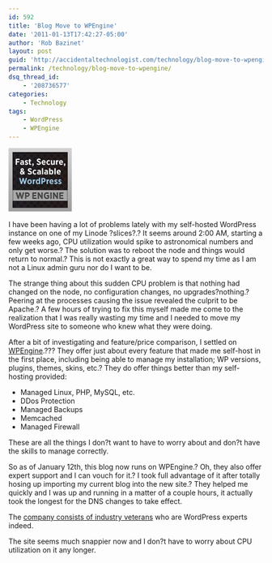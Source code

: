 ```yaml
---
id: 592
title: 'Blog Move to WPEngine'
date: '2011-01-13T17:42:27-05:00'
author: 'Rob Bazinet'
layout: post
guid: 'http://accidentaltechnologist.com/technology/blog-move-to-wpengine/'
permalink: /technology/blog-move-to-wpengine/
dsq_thread_id:
    - '208736577'
categories:
    - Technology
tags:
    - WordPress
    - WPEngine
---
```


[![Wpe 125x125](/assets/img/2011/03/wpe-125x1251.jpg "wpe-125x125.jpg")](https://secure.wpengine.com/affiliate/scripts/imp.php?a_aid=4d948e6a5f186&a_bid=0f3d7f5a)

I have been having a lot of problems lately with my self-hosted WordPress instance on one of my Linode ?slices?.? It seems around 2:00 AM, starting a few weeks ago, CPU utilization would spike to astronomical numbers and only get worse.? The solution was to reboot the node and things would return to normal.? This is not exactly a great way to spend my time as I am not a Linux admin guru nor do I want to be.

The strange thing about this sudden CPU problem is that nothing had changed on the node, no configuration changes, no upgrades?nothing.? Peering at the processes causing the issue revealed the culprit to be Apache.? A few hours of trying to fix this myself made me come to the realization that I was really wasting my time and I needed to move my WordPress site to someone who knew what they were doing.

After a bit of investigating and feature/price comparison, I settled on [WPEngine](https://secure.wpengine.com/affiliate/scripts/imp.php?a_aid=4d948e6a5f186&a_bid=0f3d7f5a).??? They offer just about every feature that made me self-host in the first place, including being able to manage my installation; WP versions, plugins, themes, skins, etc.? They do offer things better than my self-hosting provided:

- Managed Linux, PHP, MySQL, etc.
- DDos Protection
- Managed Backups
- Memcached
- Managed Firewall

These are all the things I don?t want to have to worry about and don?t have the skills to manage correctly.

So as of January 12th, this blog now runs on WPEngine.? Oh, they also offer expert support and I can vouch for it.? I took full advantage of it after totally hosing up importing my current blog into the new site.? They helped me quickly and I was up and running in a matter of a couple hours, it actually took the longest for the DNS changes to take effect.

The [company consists of industry veterans](http://wpengine.com/about/) who are WordPress experts indeed.

The site seems much snappier now and I don?t have to worry about CPU utilization on it any longer.